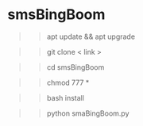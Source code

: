 # smsBingBoom

>> apt update && apt upgrade 

>> git clone < link > 

>> cd smsBingBoom

>> chmod 777 *

>> bash install

>> python smaBingBoom.py
